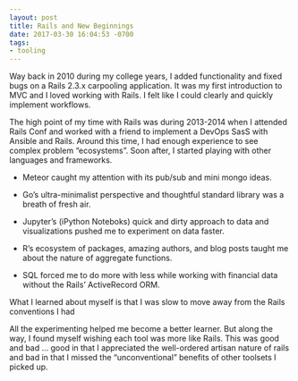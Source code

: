 ```yaml
---
layout: post
title: Rails and New Beginnings
date: 2017-03-30 16:04:53 -0700
tags:
- tooling
---
```


Way back in 2010 during my college years, I added functionality and fixed bugs on a Rails 2.3.x carpooling application. It was my first introduction to MVC and I loved working with Rails. I felt like I could clearly and quickly implement workflows.

The high point of my time with Rails was during 2013-2014 when I attended Rails Conf and worked with a friend to implement a DevOps SasS with Ansible and Rails. Around this time, I had enough experience to see complex problem “ecosystems”. Soon after, I started playing with other languages and frameworks.

- Meteor caught my attention with its pub/sub and mini mongo ideas.

- Go’s ultra-minimalist perspective and thoughtful standard library was a breath of fresh air.

- Jupyter’s (iPython Noteboks) quick and dirty approach to data and visualizations pushed me to experiment on data faster.

- R’s ecosystem of packages, amazing authors, and blog posts taught me about the nature of aggregate functions.

- SQL forced me to do more with less while working with financial data without the Rails’ ActiveRecord ORM.

What I learned about myself is that I was slow to move away from the Rails conventions I had

All the experimenting helped me become a better learner. But along the way, I found myself wishing each tool was more like Rails. This was good and bad … good in that I appreciated the well-ordered artisan nature of rails and bad in that I missed the “unconventional” benefits of other toolsets I picked up.
